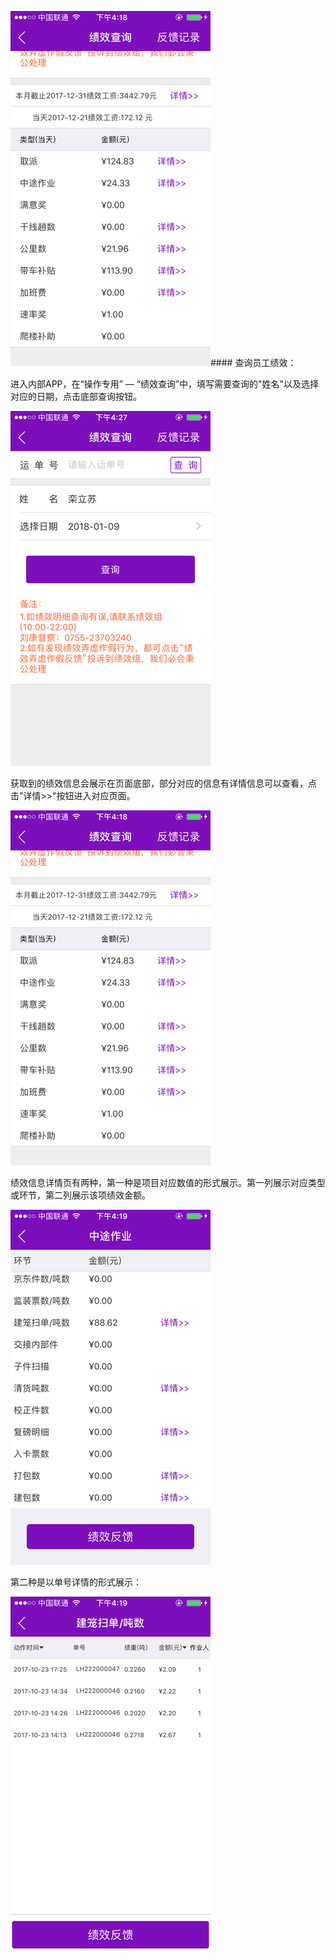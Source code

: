 ![](/assets/IMG_0128.png)#### 查询员工绩效：

进入内部APP，在“操作专用” — “绩效查询”中，填写需要查询的"姓名"以及选择对应的日期，点击底部查询按钮。

![](/assets/IMG_0133.png)

获取到的绩效信息会展示在页面底部，部分对应的信息有详情信息可以查看，点击"详情&gt;&gt;"按钮进入对应页面。

![](/assets/IMG_0128.png)

绩效信息详情页有两种，第一种是项目对应数值的形式展示。第一列展示对应类型或环节，第二列展示该项绩效金额。

![](/assets/IMG_0129.png)

第二种是以单号详情的形式展示：

![](/assets/IMG_0130.png)

